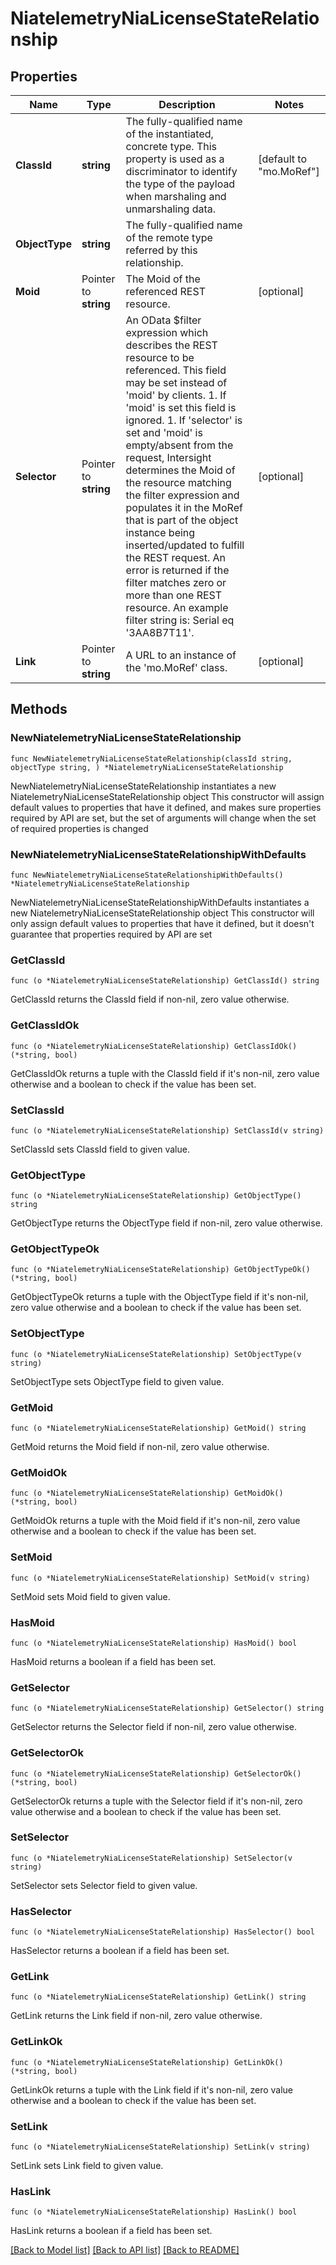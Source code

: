 # NiatelemetryNiaLicenseStateRelationship

## Properties

Name | Type | Description | Notes
------------ | ------------- | ------------- | -------------
**ClassId** | **string** | The fully-qualified name of the instantiated, concrete type. This property is used as a discriminator to identify the type of the payload when marshaling and unmarshaling data. | [default to "mo.MoRef"]
**ObjectType** | **string** | The fully-qualified name of the remote type referred by this relationship. | 
**Moid** | Pointer to **string** | The Moid of the referenced REST resource. | [optional] 
**Selector** | Pointer to **string** | An OData $filter expression which describes the REST resource to be referenced. This field may be set instead of &#39;moid&#39; by clients. 1. If &#39;moid&#39; is set this field is ignored. 1. If &#39;selector&#39; is set and &#39;moid&#39; is empty/absent from the request, Intersight determines the Moid of the resource matching the filter expression and populates it in the MoRef that is part of the object instance being inserted/updated to fulfill the REST request. An error is returned if the filter matches zero or more than one REST resource. An example filter string is: Serial eq &#39;3AA8B7T11&#39;. | [optional] 
**Link** | Pointer to **string** | A URL to an instance of the &#39;mo.MoRef&#39; class. | [optional] 

## Methods

### NewNiatelemetryNiaLicenseStateRelationship

`func NewNiatelemetryNiaLicenseStateRelationship(classId string, objectType string, ) *NiatelemetryNiaLicenseStateRelationship`

NewNiatelemetryNiaLicenseStateRelationship instantiates a new NiatelemetryNiaLicenseStateRelationship object
This constructor will assign default values to properties that have it defined,
and makes sure properties required by API are set, but the set of arguments
will change when the set of required properties is changed

### NewNiatelemetryNiaLicenseStateRelationshipWithDefaults

`func NewNiatelemetryNiaLicenseStateRelationshipWithDefaults() *NiatelemetryNiaLicenseStateRelationship`

NewNiatelemetryNiaLicenseStateRelationshipWithDefaults instantiates a new NiatelemetryNiaLicenseStateRelationship object
This constructor will only assign default values to properties that have it defined,
but it doesn't guarantee that properties required by API are set

### GetClassId

`func (o *NiatelemetryNiaLicenseStateRelationship) GetClassId() string`

GetClassId returns the ClassId field if non-nil, zero value otherwise.

### GetClassIdOk

`func (o *NiatelemetryNiaLicenseStateRelationship) GetClassIdOk() (*string, bool)`

GetClassIdOk returns a tuple with the ClassId field if it's non-nil, zero value otherwise
and a boolean to check if the value has been set.

### SetClassId

`func (o *NiatelemetryNiaLicenseStateRelationship) SetClassId(v string)`

SetClassId sets ClassId field to given value.


### GetObjectType

`func (o *NiatelemetryNiaLicenseStateRelationship) GetObjectType() string`

GetObjectType returns the ObjectType field if non-nil, zero value otherwise.

### GetObjectTypeOk

`func (o *NiatelemetryNiaLicenseStateRelationship) GetObjectTypeOk() (*string, bool)`

GetObjectTypeOk returns a tuple with the ObjectType field if it's non-nil, zero value otherwise
and a boolean to check if the value has been set.

### SetObjectType

`func (o *NiatelemetryNiaLicenseStateRelationship) SetObjectType(v string)`

SetObjectType sets ObjectType field to given value.


### GetMoid

`func (o *NiatelemetryNiaLicenseStateRelationship) GetMoid() string`

GetMoid returns the Moid field if non-nil, zero value otherwise.

### GetMoidOk

`func (o *NiatelemetryNiaLicenseStateRelationship) GetMoidOk() (*string, bool)`

GetMoidOk returns a tuple with the Moid field if it's non-nil, zero value otherwise
and a boolean to check if the value has been set.

### SetMoid

`func (o *NiatelemetryNiaLicenseStateRelationship) SetMoid(v string)`

SetMoid sets Moid field to given value.

### HasMoid

`func (o *NiatelemetryNiaLicenseStateRelationship) HasMoid() bool`

HasMoid returns a boolean if a field has been set.

### GetSelector

`func (o *NiatelemetryNiaLicenseStateRelationship) GetSelector() string`

GetSelector returns the Selector field if non-nil, zero value otherwise.

### GetSelectorOk

`func (o *NiatelemetryNiaLicenseStateRelationship) GetSelectorOk() (*string, bool)`

GetSelectorOk returns a tuple with the Selector field if it's non-nil, zero value otherwise
and a boolean to check if the value has been set.

### SetSelector

`func (o *NiatelemetryNiaLicenseStateRelationship) SetSelector(v string)`

SetSelector sets Selector field to given value.

### HasSelector

`func (o *NiatelemetryNiaLicenseStateRelationship) HasSelector() bool`

HasSelector returns a boolean if a field has been set.

### GetLink

`func (o *NiatelemetryNiaLicenseStateRelationship) GetLink() string`

GetLink returns the Link field if non-nil, zero value otherwise.

### GetLinkOk

`func (o *NiatelemetryNiaLicenseStateRelationship) GetLinkOk() (*string, bool)`

GetLinkOk returns a tuple with the Link field if it's non-nil, zero value otherwise
and a boolean to check if the value has been set.

### SetLink

`func (o *NiatelemetryNiaLicenseStateRelationship) SetLink(v string)`

SetLink sets Link field to given value.

### HasLink

`func (o *NiatelemetryNiaLicenseStateRelationship) HasLink() bool`

HasLink returns a boolean if a field has been set.


[[Back to Model list]](../README.md#documentation-for-models) [[Back to API list]](../README.md#documentation-for-api-endpoints) [[Back to README]](../README.md)


